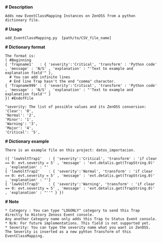 <b># Description</b>

	Adds new EventClassMapping Instances on ZenOSS from a python dictionary file.

<b># Usage</b>

	add_EventClassMapping.py  [path/to/CSV_file_name]

<b># Dictionary format</b>

	The format is:
	( #Beginning
	{ 'Trapname1'	: {	'severity':'Critical', 'transform' : 'Python code' , 'message' : 'N/S' , 'explanation' : "'Text to example and explanation field'" },
	  # You can add infinite lines 
	  # End line Trap hasn't the end "comma" character. 
	{ 'Trapname999'	: {	'severity':'Critical', 'transform' : 'Python code' , 'message' : 'N/S' , 'explanation' : "'Text to example and explanation field'" }
	}) #EndofFile

	^severity: The list of possible values and its ZenOSS conversion:
	'Clear': '0', 
	'Normal': '2',
	'Minor': '1',
    'Warning': '3',
	'Major': '4',
    'Critical': '5',
	
<b># Dictionary example</b>
	
	There is an example file on this project: datos_importacion.
	
	({ 'lowVoltTrap1'	: {	'severity':'Critical', 'transform' : 'if clear == 0: evt.severity = 5' , 'message' : 'evt.detalis.get(TrapString.0)' , 'explanation' : "'
	{ 'lowVoltTrap2'	: {	'severity':'Normal', 'transform' : 'if clear == 0: evt.severity = 5' , 'message' : 'evt.detalis.get(TrapString.0)' , 'explanation' : "'}
	{ 'lowVoltTrap3'	: {	'severity':'Warning', 'transform' : 'if clear == 0: evt.severity = 5' , 'message' : 'evt.detalis.get(TrapString.0)' , 'explanation' : "''" } })


<b># Note</b>

	* Category : You can type "LOGONLY" category to send this Trap directly to History Zenoss Event console. 
	Any another Category name only adds this Trap to Status Event console.
	* N/A: For future implementations. This field is not supported yet.
	* Severity: You can type the severity name what you want in ZenOSS. The Severity is inserted as a new pyhton Transform of this EventClassMapping.